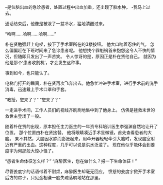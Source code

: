 -是位脑出血的急诊患者，处置过程中出血加重，还出现了脑水肿。
-我马上过去。

通话结束后，他像是被泼了一盆冷水，猛地清醒过来。

“哈啊……哈啊……哈啊……”

朴在贤勉强赶上电梯，按下了手术室所在的3楼按钮。
他大口喘着忍住的气。
怎么偏偏赶在下班时间来了急诊患者呢。
他想找个罪魁祸首来抱怨这令人不快的情况，但随即只发出了一声苦笑。
令人惊讶的是，原因正是朴在贤他自己。
就因为他是那个‘患者收割机’，才会发生这种事。

事到如今，也只能认了。

电梯门打开的瞬间，朴在贤再次飞奔出去。他急忙冲进手术室，进行手术前的洗手消毒，迅速戴上手术口罩和手套。

“教授，您来了？”
“您来了？”

一走进手术间，工作人员们的视线齐刷刷地集中到了他身上。
仿佛是拯救末世的救世主登场了一般。

随着朴在贤的出现，原本担任主刀医生的一年资专科培训医生李强渊自然地让开了位置。
那个位置由朴在贤接替。
他将眼睛凑近手术显微镜，首先查看患者的大脑。
果不其然，大脑因水肿而膨胀起来，用牵开器轻轻牵引大脑时，发现脑室附近有严重的出血。这种程度，几乎可以说是洪水泛滥了。
现在他似乎能体会到姜度宇为何那般大惊小怪了。

“患者生命体征怎么样？”
“麻醉医生，您在做什么？报一下生命体征！”

尽管姜度宇的话语带着不耐烦，麻醉医生却毫无回应。
愤怒的姜度宇掀开手术室后方的帘子，只见金相谦一脸失魂落魄地站在那里。